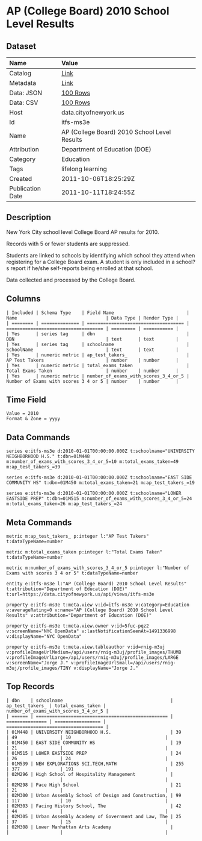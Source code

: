 # AP (College Board) 2010 School Level Results

## Dataset

| Name | Value |
| :--- | :---- |
| Catalog | [Link](https://catalog.data.gov/dataset/ap-college-board-2010-school-level-results-60a4c) |
| Metadata | [Link](https://data.cityofnewyork.us/api/views/itfs-ms3e) |
| Data: JSON | [100 Rows](https://data.cityofnewyork.us/api/views/itfs-ms3e/rows.json?max_rows=100) |
| Data: CSV | [100 Rows](https://data.cityofnewyork.us/api/views/itfs-ms3e/rows.csv?max_rows=100) |
| Host | data.cityofnewyork.us |
| Id | itfs-ms3e |
| Name | AP (College Board) 2010 School Level Results |
| Attribution | Department of Education (DOE) |
| Category | Education |
| Tags | lifelong learning |
| Created | 2011-10-06T18:25:29Z |
| Publication Date | 2011-10-11T18:24:55Z |

## Description

New York City school level College Board AP results for 2010.  

Records with 5 or fewer students are suppressed. 

Students are linked to schools by identifying which school they attend when registering for a College Board exam. A student is only included in a school?s report if he/she self-reports being enrolled at that school. 

Data collected and processed by the College Board.

## Columns

```ls
| Included | Schema Type    | Field Name                           | Name                                 | Data Type | Render Type |
| ======== | ============== | ==================================== | ==================================== | ========= | =========== |
| Yes      | series tag     | dbn                                  | DBN                                  | text      | text        |
| Yes      | series tag     | schoolname                           | SchoolName                           | text      | text        |
| Yes      | numeric metric | ap_test_takers_                      | AP Test Takers                       | number    | number      |
| Yes      | numeric metric | total_exams_taken                    | Total Exams Taken                    | number    | number      |
| Yes      | numeric metric | number_of_exams_with_scores_3_4_or_5 | Number of Exams with scores 3 4 or 5 | number    | number      |
```

## Time Field

```ls
Value = 2010
Format & Zone = yyyy
```

## Data Commands

```ls
series e:itfs-ms3e d:2010-01-01T00:00:00.000Z t:schoolname="UNIVERSITY NEIGHBORHOOD H.S." t:dbn=01M448 m:number_of_exams_with_scores_3_4_or_5=10 m:total_exams_taken=49 m:ap_test_takers_=39

series e:itfs-ms3e d:2010-01-01T00:00:00.000Z t:schoolname="EAST SIDE COMMUNITY HS" t:dbn=01M450 m:total_exams_taken=21 m:ap_test_takers_=19

series e:itfs-ms3e d:2010-01-01T00:00:00.000Z t:schoolname="LOWER EASTSIDE PREP" t:dbn=01M515 m:number_of_exams_with_scores_3_4_or_5=24 m:total_exams_taken=26 m:ap_test_takers_=24
```

## Meta Commands

```ls
metric m:ap_test_takers_ p:integer l:"AP Test Takers" t:dataTypeName=number

metric m:total_exams_taken p:integer l:"Total Exams Taken" t:dataTypeName=number

metric m:number_of_exams_with_scores_3_4_or_5 p:integer l:"Number of Exams with scores 3 4 or 5" t:dataTypeName=number

entity e:itfs-ms3e l:"AP (College Board) 2010 School Level Results" t:attribution="Department of Education (DOE)" t:url=https://data.cityofnewyork.us/api/views/itfs-ms3e

property e:itfs-ms3e t:meta.view v:id=itfs-ms3e v:category=Education v:averageRating=0 v:name="AP (College Board) 2010 School Level Results" v:attribution="Department of Education (DOE)"

property e:itfs-ms3e t:meta.view.owner v:id=5fuc-pqz2 v:screenName="NYC OpenData" v:lastNotificationSeenAt=1491336998 v:displayName="NYC OpenData"

property e:itfs-ms3e t:meta.view.tableauthor v:id=rnig-m3uj v:profileImageUrlMedium=/api/users/rnig-m3uj/profile_images/THUMB v:profileImageUrlLarge=/api/users/rnig-m3uj/profile_images/LARGE v:screenName="Jorge J." v:profileImageUrlSmall=/api/users/rnig-m3uj/profile_images/TINY v:displayName="Jorge J."
```

## Top Records

```ls
| dbn    | schoolname                                        | ap_test_takers_ | total_exams_taken | number_of_exams_with_scores_3_4_or_5 | 
| ====== | ================================================= | =============== | ================= | ==================================== | 
| 01M448 | UNIVERSITY NEIGHBORHOOD H.S.                      | 39              | 49                | 10                                   | 
| 01M450 | EAST SIDE COMMUNITY HS                            | 19              | 21                |                                      | 
| 01M515 | LOWER EASTSIDE PREP                               | 24              | 26                | 24                                   | 
| 01M539 | NEW EXPLORATIONS SCI,TECH,MATH                    | 255             | 377               | 191                                  | 
| 02M296 | High School of Hospitality Management             |                 |                   |                                      | 
| 02M298 | Pace High School                                  | 21              | 21                |                                      | 
| 02M300 | Urban Assembly School of Design and Construction, | 99              | 117               | 10                                   | 
| 02M303 | Facing History School, The                        | 42              | 44                |                                      | 
| 02M305 | Urban Assembly Academy of Government and Law, The | 25              | 37                | 15                                   | 
| 02M308 | Lower Manhattan Arts Academy                      |                 |                   |                                      | 
```